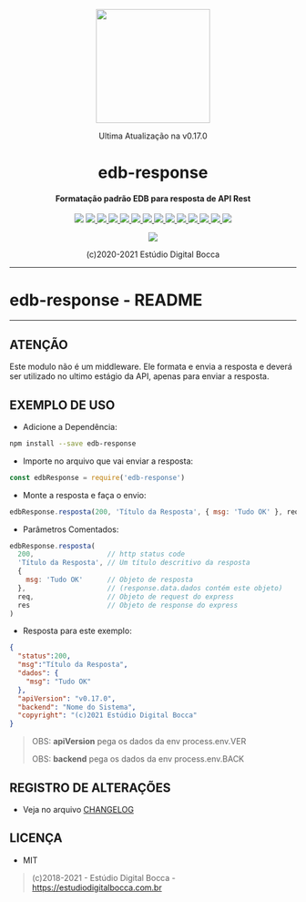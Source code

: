 <p align="center">
  <img src="https://estudiodigitalbocca.com.br/edb-logo.svg" width="200px">
  <p align="center">Ultima Atualização na v0.17.0</p>
  <h1 align="center">edb-response</h1>
  <h4 align="center">
    Formatação padrão EDB para resposta de API Rest
  </h4>
  <p align="center">
    <img src="https://badgen.net/badge/version/v0.17.0/orange">
    <a href="https://codeclimate.com/github/digitalbocca/edb-response/maintainability">
      <img src="https://api.codeclimate.com/v1/badges/099992aed09bb6cb59e9/maintainability">
    </a>
    <a href="https://estudiodigitalbocca.com.br">
      <img src="https://badgen.net/badge/produto/EDB/f19b2c">
    </a>
    <a href="https://standardjs.com">
      <img src="https://badgen.net/badge/code%20style/standard/yellow">
    </a>
    <a href="https://www.npmjs.com/package/edb-response">
      <img src="https://badgen.net/npm/v/edb-response">
    </a>
    <a href="https://www.npmjs.com/package/edb-response">
      <img src="https://badgen.net/npm/license/edb-response">
    </a>
    <a href="https://www.npmjs.com/package/edb-response">
      <img src="https://badgen.net/npm/dt/edb-response">
    </a>
    <a href="https://github.com/digitalbocca/edb-response">
      <img src="https://badgen.net/github/tag/digitalbocca/edb-response">
    </a>
    <a href="https://www.npmjs.com/package/edb-response">
      <img src="https://badgen.net/david/dep/digitalbocca/edb-response">
    </a>
    <a href="https://www.npmjs.com/package/edb-response">
      <img src="https://badgen.net/david/dev/digitalbocca/edb-response">
    </a>
    <a href="https://www.npmjs.com/package/edb-response">
      <img src="https://badgen.net/packagephobia/install/edb-response">
    </a>
    <a href="https://www.npmjs.com/package/edb-response">
      <img src="https://badgen.net/packagephobia/publish/edb-response">
    </a>
    <a href="https://www.npmjs.com/package/edb-response">
      <img src="https://badgen.net/bundlephobia/min/edb-response">
    </a>
    <a href="https://www.npmjs.com/package/edb-response">
      <img src="https://badgen.net/bundlephobia/minzip/edb-response">
    </a>
  </p>
  <p align="center">
    <a href="https://github.com/standard/standard">
      <img src="https://cdn.rawgit.com/standard/standard/master/badge.svg">
    </a>
  </p>
  <p align="center">(c)2020-2021 Estúdio Digital Bocca</p>
</p>

---

# edb-response - README

---

## ATENÇÃO

Este modulo não é um middleware. Ele formata e envia a resposta e deverá ser utilizado no ultimo estágio da API, apenas para enviar a resposta.

## EXEMPLO DE USO

- Adicione a Dependência:

```bash
npm install --save edb-response
```

- Importe no arquivo que vai enviar a resposta:

```js
const edbResponse = require('edb-response')
```

- Monte a resposta e faça o envio:

```js
edbResponse.resposta(200, 'Título da Resposta', { msg: 'Tudo OK' }, req, res)
```

- Parâmetros Comentados:

```js
edbResponse.resposta(
  200,                  // http status code
  'Título da Resposta', // Um título descritivo da resposta
  {
    msg: 'Tudo OK'      // Objeto de resposta
  },                    // (response.data.dados contém este objeto)
  req,                  // Objeto de request do express
  res                   // Objeto de response do express
)
```

- Resposta para este exemplo:

```json
{
  "status":200,
  "msg":"Título da Resposta",
  "dados": {
    "msg": "Tudo OK"
  },
  "apiVersion": "v0.17.0",
  "backend": "Nome do Sistema",
  "copyright": "(c)2021 Estúdio Digital Bocca"
}
```

> OBS: **apiVersion** pega os dados da env process.env.VER
>
> OBS: **backend** pega os dados da env process.env.BACK

## REGISTRO DE ALTERAÇÕES

- Veja no arquivo [CHANGELOG](CHANGELOG.md)

## LICENÇA

- MIT

> (c)2018-2021 - Estúdio Digital Bocca - <https://estudiodigitalbocca.com.br>
